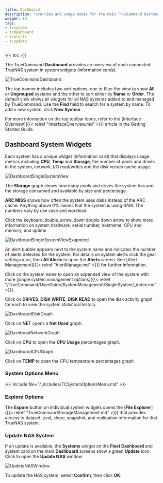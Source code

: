 ```yaml
---
title: Dashboard
description: "Overview and usage notes for the main TrueCommand Dashboard."
weight: 10
tags:
- tcsystem
- tcdashboard
- tcalerts
- tcupdate
---
```


{{< toc >}}

The TrueCommand **Dashboard** provides an overview of each connected TrueNAS system in system widgets (information cards).

![TrueCommandDashboard](/images/TrueCommand/Dashboard/TCDashBoard.png "TrueCommand Dashboard")

The top banner includes two sort options, one to filter the view to show **All** or **Ungrouped** systems and the other to sort either by **Name** or **Order**.
The default view shows all widgets for all NAS systems added to and managed by TrueCommand.
Use the **Find** field to search for a system by name.
To add a new system, click **New System**.

For more information on the top toolbar icons, refer to the [Interface Overview]({{< relref "InterfaceOverview.md" >}}) article in the Getting Started Guide.

## Dashboard System Widgets

Each system has a unique widget (information card) that displays usage metrics including **CPU**, **Temp** and **Storage**, the number of pools and drives in the system, network, I/O read/writes and the disk verses cache usage.

![DashboardSingleSystemView](/images/TrueCommand/Dashboard/DashboardSingleSystemView.png "Dashboard Single System View")

The **Storage** graph shows how many pools and drives the system has and the storage consumed and available by size and percentage.

**ARC MISS** shows how often the system uses disks instead of the ARC cache. Anything above 0% means that the system is using RAM. The numbers vary by use case and workload.

Click the <span class="material-icons">keyboard_double_arrow_down</span> double down arrow to show more information on system hardware, serial number, hostname, CPU and memory, and uptime.

![DashboardSingleSystemViewExapnded](/images/TrueCommand/Dashboard/DashboardSingleSystemViewExapnded.png "Dashboard Single System Expanded View")

An alert bubble appears next to the system name and indicates the number of alerts detected for the system.
For details on system alerts click the gear <i class="material-icons" aria-hidden="true" title="Settings">settings</i> icon, then **All Alerts** to open the **Alerts** screen.
See [Alert Management]({{< relref "AlertManage.md" >}}) for further information.

Click on the system name to open an expanded view of the system with more [single system management options]({{< relref "/TrueCommand/UserGuide/SystemManagement/SingleSystem/_index.md" >}}).

Click on **DRIVES**, **DISK WRITE**, **DISK READ** to open the disk activity graph for each to view the system statistical history.

![DashboardDiskGraph](/images/TrueCommand/Dashboard/DashboardDiskGraph.png "Dashboard Disk Graph")

Click on **NET** opens a **Net Used** graph.

![DashboadNetworkGraph](/images/TrueCommand/Dashboard/DashboadNetworkGraph.png "Dashboard Network Graph")

Click on **CPU** to open the **CPU Usage** percentages graph.

![DashboardCPUGraph](/images/TrueCommand/Dashboard/DashboardCPUGraph.png "Dashboard CPU Graph")

Click on **TEMP** to open the CPU temperature percentages graph.

### System Options Menu

{{< include file="/_includes/TCSystemOptionsMenu.md" >}}

### Explore Options
The **Expore** button on individual system widgets opens the [**File Explorer**]({{< relref "TrueCommandStorageManagement.md" >}}) that provides access to dataset, zvol, share, snapshot, and replication information for that TrueNAS system.

### Update NAS System
If an update is available, the **Systems** widget on the **Fleet Dashboard** and system card on the main **Dashboard** screens show a green **Update** icon. Click to open the **Update NAS** window.

![UpdateNASWindow](/images/TrueCommand/Dashboard/UpdateNASWindow.png "Update NAS System")

To update the NAS system, select **Confirm**, then click **OK**.
